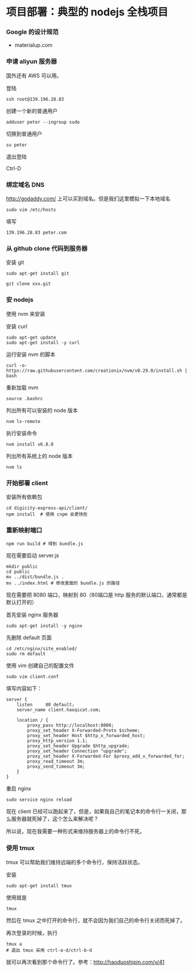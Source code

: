 # 项目部署：典型的 nodejs 全栈项目

### Google 的设计规范

- materialup.com


### 申请 aliyun 服务器

国外还有 AWS 可以用。


登陆

```
ssh root@139.196.28.83
```

创建一个新的普通用户

```
adduser peter --ingroup sudo
```

切换到普通用户

```
su peter
```

退出登陆

Ctrl-D


### 绑定域名 DNS

http://godaddy.com/ 上可以买到域名。但是我们这里模拟一下本地域名

```
sudo vim /etc/hosts
```

填写

```
139.196.28.83 peter.com
```

### 从 github clone 代码到服务器

安装 git

```
sudo apt-get install git
```


```
git clone xxx.git
```


### 安 nodejs

使用 nvm 来安装

安装 curl

```
sudo apt-get update
sudo apt-get install -y curl
```

运行安装 nvm 的脚本

```
curl -o- https://raw.githubusercontent.com/creationix/nvm/v0.29.0/install.sh | bash
```

重新加载 nvm

```
source .bashrc
```

列出所有可以安装的 node 版本

```
nvm ls-remote
```

执行安装命令

```
nvm install v6.8.0
```

列出所有系统上的 node 版本

```
nvm ls
```

### 开始部署 client

安装所有依赖包

```
cd digicity-express-api/client/
npm install  # 使用 cnpm 会更快些
```


### 重新映射端口

```
npm run build # 得到 bundle.js
```

现在需要启动 server.js

```
mkdir public
cd public
mv ../dist/bundle.js .
mv ../index.html # 修改里面的 bundle.js 的路径
```


现在需要把 8080 端口，映射到 80（80端口是 http 服务的默认端口，通常都是默认打开的）

首先安装 nginx 服务器

```
sudo apt-get install -y nginx
```

先删除 default 页面

```
cd /etc/nginx/site_enabled/
sudo rm default
```

使用 vim 创建自己的配置文件

```
sudo vim client.conf
```

填写内容如下：

```
server {
    listen     80 default;
    server_name client.haoqicat.com;

    location / {
        proxy_pass http://localhost:8000;
        proxy_set_header X-Forwarded-Proto $scheme;
        proxy_set_header Host $http_x_forwarded_host;
        proxy_http_version 1.1;
        proxy_set_header Upgrade $http_upgrade;
        proxy_set_header Connection "upgrade";
        proxy_set_header X-Forwarded-For $proxy_add_x_forwarded_for;
        proxy_read_timeout 3m;
        proxy_send_timeout 3m;
    }
}
```

重启 nginx

```
sudo service nginx reload
```


现在 client 已经可以跑起来了，但是，如果我自己的笔记本的命令行一关闭，那么服务器就死掉了，这个怎么来解决呢？


所以说，现在我需要一种形式来维持服务器上的命令行不死。


### 使用 tmux

tmux 可以帮助我们维持远端的多个命令行，保持活跃状态。

安装

```
sudo apt-get install tmux
```

使用就是

```
tmux
```

然后在 tmux 之中打开的命令行，就不会因为我们自己的命令行关闭而死掉了。

再次登录的时候，执行

```
tmux a
# 退出 tmux 采用 ctrl-a-d/ctrl-b-d
```

就可以再次看到那个命令行了。参考：http://haoduoshipin.com/v/41
